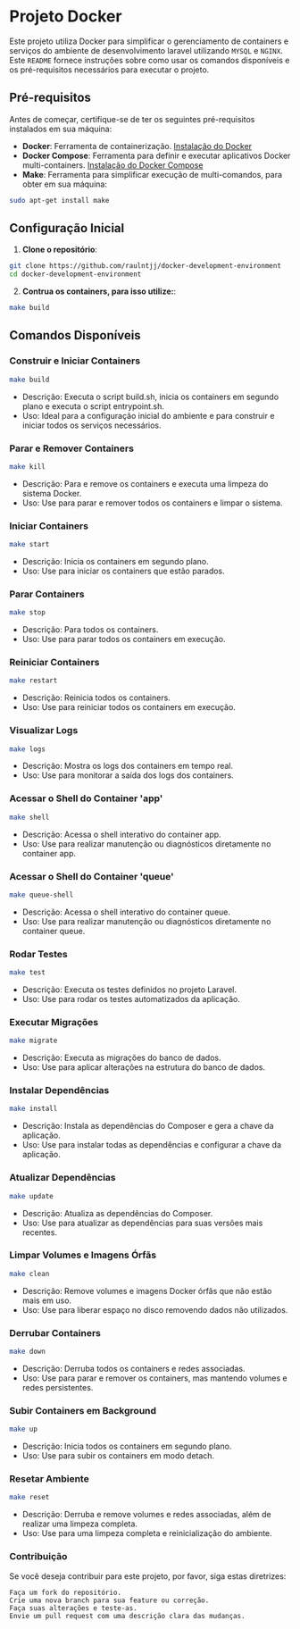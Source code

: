 # Projeto Docker

Este projeto utiliza Docker para simplificar o gerenciamento de containers e serviços do ambiente de desenvolvimento laravel utilizando `MYSQL` e `NGINX`. Este `README` fornece instruções sobre como usar os comandos disponíveis e os pré-requisitos necessários para executar o projeto.

## Pré-requisitos

Antes de começar, certifique-se de ter os seguintes pré-requisitos instalados em sua máquina:

- **Docker**: Ferramenta de containerização. [Instalação do Docker](https://docs.docker.com/get-docker/)
- **Docker Compose**: Ferramenta para definir e executar aplicativos Docker multi-containers. [Instalação do Docker Compose](https://docs.docker.com/compose/install/)
- **Make**: Ferramenta para simplificar execução de multi-comandos, para obter em sua máquina:
```bash
sudo apt-get install make
```

## Configuração Inicial

1. **Clone o repositório**:

```bash
git clone https://github.com/raulntjj/docker-development-environment
cd docker-development-environment
```

2. **Contrua os containers, para isso utilize:**:

```bash
make build
```


## Comandos Disponíveis

### Construir e Iniciar Containers

```bash
make build
```
- Descrição: Executa o script build.sh, inicia os containers em segundo plano e executa o script entrypoint.sh.
- Uso: Ideal para a configuração inicial do ambiente e para construir e iniciar todos os serviços necessários.

### Parar e Remover Containers

```bash
make kill
```
- Descrição: Para e remove os containers e executa uma limpeza do sistema Docker.
- Uso: Use para parar e remover todos os containers e limpar o sistema.

### Iniciar Containers

```bash
make start
```
- Descrição: Inicia os containers em segundo plano.
- Uso: Use para iniciar os containers que estão parados.

### Parar Containers

```bash
make stop
```
- Descrição: Para todos os containers.
- Uso: Use para parar todos os containers em execução.

### Reiniciar Containers

```bash
make restart
```
- Descrição: Reinicia todos os containers.
- Uso: Use para reiniciar todos os containers em execução.

### Visualizar Logs

```bash
make logs
```
- Descrição: Mostra os logs dos containers em tempo real.
- Uso: Use para monitorar a saída dos logs dos containers.

### Acessar o Shell do Container 'app'

```bash
make shell
```
- Descrição: Acessa o shell interativo do container app.
- Uso: Use para realizar manutenção ou diagnósticos diretamente no container app.

### Acessar o Shell do Container 'queue'

```bash
make queue-shell
```
- Descrição: Acessa o shell interativo do container queue.
- Uso: Use para realizar manutenção ou diagnósticos diretamente no container queue.

### Rodar Testes

```bash
make test
```
- Descrição: Executa os testes definidos no projeto Laravel.
- Uso: Use para rodar os testes automatizados da aplicação.

### Executar Migrações

```bash
make migrate
```
- Descrição: Executa as migrações do banco de dados.
- Uso: Use para aplicar alterações na estrutura do banco de dados.

### Instalar Dependências

```bash
make install
```
- Descrição: Instala as dependências do Composer e gera a chave da aplicação.
- Uso: Use para instalar todas as dependências e configurar a chave da aplicação.

### Atualizar Dependências

```bash
make update
```
- Descrição: Atualiza as dependências do Composer.
- Uso: Use para atualizar as dependências para suas versões mais recentes.

### Limpar Volumes e Imagens Órfãs

```bash
make clean
```
- Descrição: Remove volumes e imagens Docker órfãs que não estão mais em uso.
- Uso: Use para liberar espaço no disco removendo dados não utilizados.

### Derrubar Containers

```bash
make down
```
- Descrição: Derruba todos os containers e redes associadas.
- Uso: Use para parar e remover os containers, mas mantendo volumes e redes persistentes.

### Subir Containers em Background

```bash
make up
```
- Descrição: Inicia todos os containers em segundo plano.
- Uso: Use para subir os containers em modo detach.

### Resetar Ambiente

```bash
make reset
```
- Descrição: Derruba e remove volumes e redes associadas, além de realizar uma limpeza completa.
- Uso: Use para uma limpeza completa e reinicialização do ambiente.

### Contribuição

Se você deseja contribuir para este projeto, por favor, siga estas diretrizes:

    Faça um fork do repositório.
    Crie uma nova branch para sua feature ou correção.
    Faça suas alterações e teste-as.
    Envie um pull request com uma descrição clara das mudanças.